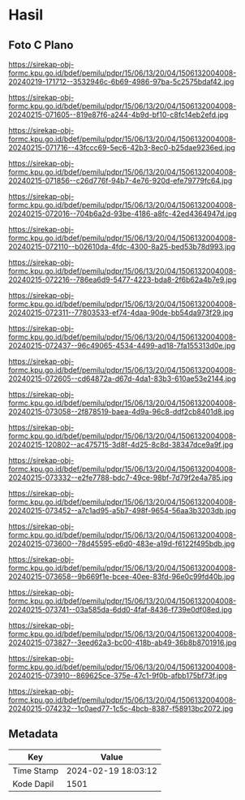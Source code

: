 # Hasil

## Foto C Plano

https://sirekap-obj-formc.kpu.go.id/bdef/pemilu/pdpr/15/06/13/20/04/1506132004008-20240219-171712--3532946c-6b69-4986-97ba-5c2575bdaf42.jpg

https://sirekap-obj-formc.kpu.go.id/bdef/pemilu/pdpr/15/06/13/20/04/1506132004008-20240215-071605--819e87f6-a244-4b9d-bf10-c8fc14eb2efd.jpg

https://sirekap-obj-formc.kpu.go.id/bdef/pemilu/pdpr/15/06/13/20/04/1506132004008-20240215-071716--43fccc69-5ec6-42b3-8ec0-b25dae9236ed.jpg

https://sirekap-obj-formc.kpu.go.id/bdef/pemilu/pdpr/15/06/13/20/04/1506132004008-20240215-071856--c26d776f-94b7-4e76-920d-efe79779fc64.jpg

https://sirekap-obj-formc.kpu.go.id/bdef/pemilu/pdpr/15/06/13/20/04/1506132004008-20240215-072016--704b6a2d-93be-4186-a8fc-42ed4364947d.jpg

https://sirekap-obj-formc.kpu.go.id/bdef/pemilu/pdpr/15/06/13/20/04/1506132004008-20240215-072110--b02610da-4fdc-4300-8a25-bed53b78d993.jpg

https://sirekap-obj-formc.kpu.go.id/bdef/pemilu/pdpr/15/06/13/20/04/1506132004008-20240215-072216--786ea6d9-5477-4223-bda8-2f6b62a4b7e9.jpg

https://sirekap-obj-formc.kpu.go.id/bdef/pemilu/pdpr/15/06/13/20/04/1506132004008-20240215-072311--77803533-ef74-4daa-90de-bb54da973f29.jpg

https://sirekap-obj-formc.kpu.go.id/bdef/pemilu/pdpr/15/06/13/20/04/1506132004008-20240215-072437--96c49065-4534-4499-ad18-7fa155313d0e.jpg

https://sirekap-obj-formc.kpu.go.id/bdef/pemilu/pdpr/15/06/13/20/04/1506132004008-20240215-072605--cd64872a-d67d-4da1-83b3-610ae53e2144.jpg

https://sirekap-obj-formc.kpu.go.id/bdef/pemilu/pdpr/15/06/13/20/04/1506132004008-20240215-073058--2f878519-baea-4d9a-96c8-ddf2cb8401d8.jpg

https://sirekap-obj-formc.kpu.go.id/bdef/pemilu/pdpr/15/06/13/20/04/1506132004008-20240215-120802--ac475715-3d8f-4d25-8c8d-38347dce9a9f.jpg

https://sirekap-obj-formc.kpu.go.id/bdef/pemilu/pdpr/15/06/13/20/04/1506132004008-20240215-073332--e2fe7788-bdc7-49ce-98bf-7d79f2e4a785.jpg

https://sirekap-obj-formc.kpu.go.id/bdef/pemilu/pdpr/15/06/13/20/04/1506132004008-20240215-073452--a7c1ad95-a5b7-498f-9654-56aa3b3203db.jpg

https://sirekap-obj-formc.kpu.go.id/bdef/pemilu/pdpr/15/06/13/20/04/1506132004008-20240215-073600--78d45595-e6d0-483e-a19d-f6122f495bdb.jpg

https://sirekap-obj-formc.kpu.go.id/bdef/pemilu/pdpr/15/06/13/20/04/1506132004008-20240215-073658--9b669f1e-bcee-40ee-83fd-96e0c99fd40b.jpg

https://sirekap-obj-formc.kpu.go.id/bdef/pemilu/pdpr/15/06/13/20/04/1506132004008-20240215-073741--03a585da-6dd0-4faf-8436-f739e0df08ed.jpg

https://sirekap-obj-formc.kpu.go.id/bdef/pemilu/pdpr/15/06/13/20/04/1506132004008-20240215-073827--3eed62a3-bc00-418b-ab49-36b8b8701916.jpg

https://sirekap-obj-formc.kpu.go.id/bdef/pemilu/pdpr/15/06/13/20/04/1506132004008-20240215-073910--869625ce-375e-47c1-9f0b-afbb175bf73f.jpg

https://sirekap-obj-formc.kpu.go.id/bdef/pemilu/pdpr/15/06/13/20/04/1506132004008-20240215-074232--1c0aed77-1c5c-4bcb-8387-f58913bc2072.jpg


## Metadata

| Key        | Value               |
| ---------- | ------------------- |
| Time Stamp | 2024-02-19 18:03:12 |
| Kode Dapil | 1501                |



